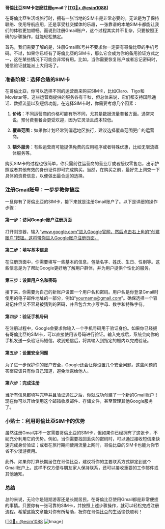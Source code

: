 **哥倫比亞SIM卡怎麽註冊gmail？[[TG💪+ @esim1088](https://t.me/s/esim1088)]**

在哥倫比亞生活或旅行时，拥有一张当地的SIM卡是非常必要的。无论是为了保持联络、使用导航应用，还是享受社交媒体的乐趣，一张靠谱的本地SIM卡都能让我们的体验更加顺畅。而说到注册Gmail账户，这个过程其实并不复杂，只要按照正确的步骤操作，就能轻松搞定。

首先，我们需要了解的是，注册Gmail账号并不要求你一定要有哥倫比亞的手机号码。不过，如果你已经有了哥倫比亞的SIM卡，那么它会成为你的备用验证方式之一，这在某些情况下可能会非常有用。比如，当你需要恢复账户或者忘记密码时，短信验证就能派上大用场了。

### **准备阶段：选择合适的SIM卡**

在哥倫比亞，你可以选择不同的运营商来购买SIM卡，比如Claro、Tigo和Movistar等。这些运营商提供的服务各有千秋，但总体来说，它们都支持国际通话、数据流量以及短信功能。在选择SIM卡时，你需要考虑几个因素：

1. **价格**：不同运营商的价格可能有所不同，尤其是数据流量套餐方面。通常来说，预付费套餐会更受欢迎，因为它灵活且成本较低。
   
2. **覆盖范围**：如果你计划经常到偏远地区旅行，建议选择覆盖范围更广的运营商。

3. **额外服务**：有些运营商可能提供免费的应用程序或者特殊优惠，比如无限流媒体服务等。

购买SIM卡的过程也很简单，你只需前往运营商的营业厅或者授权零售店，出示护照或者其他有效的身份证件即可完成购买。当然，在购买之前，最好先上网查一下具体的资费信息，以便做出最合适的选择。

### **注册Gmail账号：一步步教你搞定**

一旦你有了哥倫比亞的SIM卡，接下来就是注册Gmail账户了。以下是详细的操作步骤：

#### **第一步：访问Google账户注册页面**

打开浏览器，输入“www.google.com”进入Google官网，然后点击右上角的“创建账户”按钮。这将带你进入Google账户注册页面。

#### **第二步：填写基本信息**

在注册页面中，你需要填写一些基本的信息，包括名字、姓氏、生日、性别等。这些信息是为了帮助Google更好地了解用户群体，并为用户提供个性化的服务。

#### **第三步：设置用户名和密码**

接下来，你需要为自己的新账户设置一个用户名和密码。用户名是你登录Gmail时使用的电子邮件地址的一部分，例如“yourname@gmail.com”。确保选择一个容易记住但又不容易被猜到的密码，并且包含大小写字母、数字和特殊字符。

#### **第四步：验证手机号码**

在注册过程中，Google会要求你输入一个手机号码用于验证身份。如果你已经拥有哥倫比亞的SIM卡，可以直接使用该号码进行验证。输入完成后，系统会向你的手机发送一条验证码短信。收到短信后，将其输入到指定的框内以完成验证。

#### **第五步：设置安全问题**

为了进一步保护你的账户安全，Google还会让你设置几个安全问题。这些问题的答案应该只有你自己知道，避免泄露给他人。

#### **第六步：完成注册**

当所有信息都填写完毕并且验证通过之后，你就成功创建了一个新的Gmail账户！现在你可以开始使用这个邮箱收发邮件、存储文件，甚至管理其他Google服务了。

### **小贴士：利用哥倫比亞SIM卡的优势**

虽然注册Gmail并不一定需要哥倫比亞的SIM卡，但如果你已经拥有了这张卡，不妨充分利用它的优势。例如，当你需要找回丢失的密码时，可以通过接收短信来快速完成身份验证；或者在旅行期间使用流量上网时，哥倫比亞的SIM卡也能为你节省不少漫游费用。

此外，如果你打算长期居住在哥倫比亞，建议将你的主要联系方式绑定到这个Gmail账户上。这样不仅方便与朋友家人保持联系，还可以接收重要的工作邮件或其他通知。

### **总结**

总的来说，无论你是短期游客还是长期居民，在哥倫比亞使用Gmail都是非常便捷的事情。只要你有一张可靠的SIM卡，并按照上述步骤操作，就可以轻松完成注册流程。希望这篇文章能对你有所帮助，祝你在哥倫比亞的生活愉快顺利！

[[TG💪+ @esim1088](https://t.me/s/esim1088) ![Image](https://i.postimg.cc/4NQfJmqS/Snipaste-2025-05-13-00-14-12.png)]